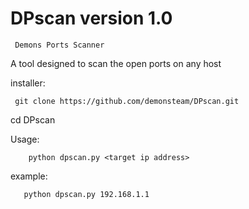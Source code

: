 # DPscan version 1.0
     Demons Ports Scanner
A tool designed to scan the open ports on any host


installer:
  

     git clone https://github.com/demonsteam/DPscan.git



cd DPscan





   Usage:


        python dpscan.py <target ip address>







example:



       python dpscan.py 192.168.1.1
